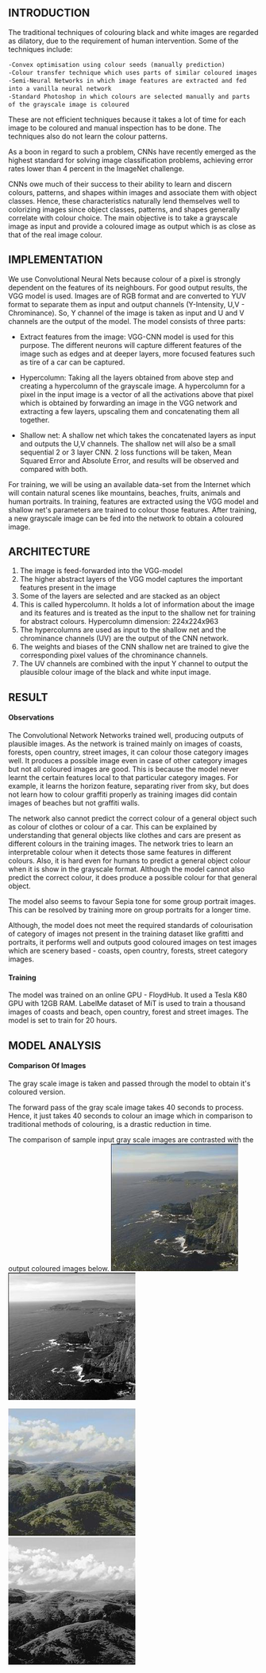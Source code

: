 



## INTRODUCTION
The traditional techniques of colouring black and white images are regarded as dilatory, due to the requirement of human intervention. Some of the techniques include:

    -Convex optimisation using colour seeds (manually prediction)
    -Colour transfer technique which uses parts of similar coloured images
    -Semi-Neural Networks in which image features are extracted and fed into a vanilla neural network
    -Standard Photoshop in which colours are selected manually and parts of the grayscale image is coloured
    
 
These are not efficient techniques because it takes a lot of time for each image to be coloured and manual inspection has to be done. The techniques also do not learn the colour patterns.

As a boon in regard to such a problem, CNNs have recently emerged as the highest standard for solving image classification problems, achieving error rates lower than 4 percent in the ImageNet challenge.

CNNs owe much of their success to their ability to learn and discern colours, patterns, and shapes within images and associate them with object classes. Hence, these characteristics naturally lend themselves well to colorizing images since object classes, patterns, and shapes generally correlate with colour choice.
The main objective is to take a grayscale image as input and provide a coloured image as output which is as close as that of the real image colour.

 
## IMPLEMENTATION
 We use Convolutional Neural Nets because colour of a pixel is strongly dependent on the features of its neighbours. For good output results, the VGG model is used. Images are of RGB format and are converted to YUV format to separate them as input and output channels (Y-Intensity, U,V - Chrominance). So, Y channel of the image is taken as input and U and V channels are the output of the model. The model consists of three parts:
 
- Extract features from the image: VGG-CNN model is used for this purpose. The different neurons will capture different features of the     image such as edges and at deeper layers, more focused features such as tire of a car can be captured. 

- Hypercolumn: Taking all the layers obtained from above step and creating a hypercolumn of the grayscale image. A hypercolumn for a      pixel in the input image is a vector of all the activations above that pixel which is obtained by forwarding an image in the VGG        network and extracting a few layers, upscaling them and concatenating them all together.

- Shallow net: A shallow net which takes the concatenated layers as input and outputs the U,V channels. The shallow net will also be a    small sequential 2 or 3 layer CNN. 2 loss functions will be taken, Mean Squared Error and Absolute Error, and results will be            observed and compared with both.
    
For training, we will be using an available data-set from the Internet which will contain natural scenes like mountains, beaches, fruits, animals and human portraits. In training, features are extracted using the VGG model and shallow net's parameters are trained to colour those features. After training, a new grayscale image can be fed into the network to obtain a coloured image.
## ARCHITECTURE
  1. The image is feed-forwarded into the VGG-model
  2. The higher abstract layers of the VGG model captures the important features present in the image
  3. Some of the layers are selected and are stacked as an object
  4. This is called hypercolumn. It holds a lot of information about the image and its features and is treated as the input to the shallow net for training for abstract colours. Hypercolumn dimension: 224x224x963
  5. The hypercolumns are used as input to the shallow net and the chrominance channels (UV) are the output of the CNN network.
  6. The weights and biases of the CNN shallow net are trained to give the corresponding pixel values of the chrominance channels.
  7. The UV channels are combined with the input Y channel to output the plausible colour image of the black and white input image.
  
 ## RESULT
#### Observations

The Convolutional Network Networks trained well, producing outputs of plausible images. As the network is trained mainly on images of coasts, forests, open country, street images, it can colour those category images well. It produces a possible image even in case of other category images but not all coloured images are good. This is because the model never learnt the certain features local to that particular category images. For example, it learns the horizon feature, separating river from sky, but does not learn how to colour graffiti properly as training images did contain images of beaches but not graffiti walls.

The network also cannot predict the correct colour of a general object such as colour of clothes or colour of a car. This can be explained by understanding that general objects like clothes and cars are present as different colours in the training images. The network tries to learn an interpretable colour when it detects those same features in different colours. Also, it is hard even for humans to predict a general object colour when it is show in the grayscale format. Although the model cannot also predict the correct colour, it does produce a possible colour for that general object.

The model also seems to favour Sepia tone for some group portrait images. This can be resolved by training more on group portraits for a longer time. 

Although, the model does not meet the required standards of colourisation of category of images not present in the training dataset like grafitti and portraits, it performs well and outputs good coloured images on test images which are scenery based - coasts, open country, forests, street category images. 

#### Training
The model was trained on an online GPU - FloydHub. It used a Tesla K80 GPU with 12GB RAM. LabelMe dataset of MiT is used to train a thousand images of coasts and beach, open country, forest and street images. The model is set to train for 20 hours.

## MODEL ANALYSIS
#### Comparison Of Images

The gray scale image is taken and passed through the model to obtain it's coloured version.

The forward pass of the gray scale image takes 40 seconds to process.
Hence, it just takes 40 seconds to colour an image which in comparison to traditional methods of colouring, is a drastic reduction in time.

The comparison of sample input gray scale images are contrasted with the output coloured images below. 
![Colored Image](https://github.com/Niveditha-kumaran/Automatic-Image-Colorization/blob/master/Sample%20Outputs/coloured_25.jpg)
![Original Image](https://github.com/Niveditha-kumaran/Automatic-Image-Colorization/blob/master/Sample%20Outputs/original_25.jpg)


![Colored Image](https://github.com/Niveditha-kumaran/Automatic-Image-Colorization/blob/master/Sample%20Outputs/coloured_20.jpg)
![Original Image](https://github.com/Niveditha-kumaran/Automatic-Image-Colorization/blob/master/Sample%20Outputs/original_20.jpg)




    
 
